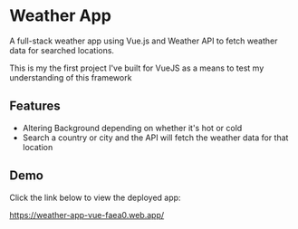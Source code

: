 # Weather App
A full-stack weather app using Vue.js and Weather API to fetch weather data for searched locations.

This is my the first project I've built for VueJS as a means to test my understanding of this framework
## Features

- Altering Background depending on whether it's hot or cold
- Search a country or city and the API will fetch the weather data for that location


## Demo

Click the link below to view the deployed app:

https://weather-app-vue-faea0.web.app/

